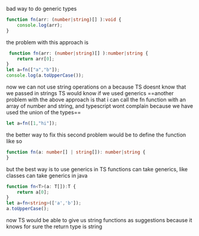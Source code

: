 bad way to do generic types
```ts
function fn(arr: (number|string)[] ):void {
	console.log(arr);
}
```
the problem with this approach is 
```ts
 function fn(arr: (number|string)[] ):number|string {
	return arr[0];
}
let a=fn(["a","b"]);
console.log(a.toUpperCase());
```
now we can not use string operations on a because TS doesnt know that we passed in strings
TS would know if we used generics
==another problem with the above approach is that i can call the fn function with an array of number and string, and typescript wont complain because we have used the union of the types==
```ts
let a=fn([1,"hi"]);
```
the better way to fix this second problem would be to define the function like so
```ts
function fn(a: number[] | string[]): number|string {
}
```
but the best way is to use generics
in TS functions can take generics, like classes can take generics in java
```ts
function fn<T>(a: T[]):T {
	return a[0];
}
let a=fn<string>(['a','b']);
a.toUpperCase();
```
now TS would be able to give us string functions as suggestions because it knows for sure the return type is string